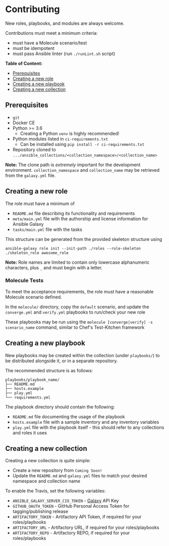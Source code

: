 # Contributing

New roles, playbooks, and modules are always welcome.

Contributions must meet a minimum criteria:

* must have a Molecule scenario/test
* must be idempotent
* must pass Ansible linter (run `./runLint.sh` script)

**Table of Content:**

* [Prerequisites](#prerequisites)
* [Creating a new role](#creating-a-new-role)
* [Creating a new playbook](#creating-a-new-playbook)
* [Creating a new collection](#creating-a-new-collection)

## Prerequisites

* `git`
* Docker CE
* Python >= 3.6
  * Creating a Python `venv` is highly recommended!
* Python modules listed in `ci-requirements.txt`
  * Can be installed using `pip install -r ci-requirements.txt`
* Repository cloned to `.../ansible_collections/<collection_namespace>/<collection_name>`

**Note:** The clone path is _extremely_ important for the development environment.
`collection_namespace` and `collection_name` may be retrieved from the `galaxy.yml` file.

## Creating a new role

The role must have a minimum of
* `README.md` file describing its functionality and requirements
* `meta/main.yml` file with the authorship and license information for Ansible Galaxy
* `tasks/main.yml` file with the tasks

This structure can be generated from the provided skeleton structure using

```
ansible-galaxy role init --init-path ./roles --role-skeleton ./skeleton_role awesome_role
```

**Note:** Role names are limited to contain only lowercase alphanumeric characters, plus `_` and must begin with a letter.

### Molecule Tests

To meet the acceptance requirements, the role must have a reasonable Molecule scenario defined.

In the `molecule/` directory, copy the `default` scenario, and update the `converge.yml` and `verify.yml` playbooks to run/check your new role

These playbooks may be run using the `molecule [converge|verify] -s scenario_name` command, similar to Chef's Test-Kitchen framework

## Creating a new playbook

New playbooks may be created within the collection (under `playbooks/`) to be distributed alongside it, or in a separate repository.

The recommended structure is as follows:

```
playbooks/playbook_name/
├── README.md
├── hosts.example
├── play.yml
└── requirements.yml
```

The playbook directory should contain the following:

* `README.md` file documenting the usage of the playbook
* `hosts.example` file with a sample inventory and any inventory variables
* `play.yml` file with the playbook itself - this should refer to any collections and roles it uses

## Creating a new collection

Creating a new collection is quite simple:

* Create a new repository from `Coming Soon!`
* Update the `README.md` and `galaxy.yml` files to match your desired namespace and collection name

To enable the Travis, set the following variables:

* `ANSIBLE_GALAXY_SERVER_CIO_TOKEN` - [Galaxy](https://galaxy.ansible.com/me/preferences) API Key
* `GITHUB_OAUTH_TOKEN` - GitHub Personal Access Token for tagging/publishing release
* `ARTIFACTORY_TOKEN` - Artifactory API Token, if required for your roles/playbooks
* `ARTIFACTORY_URL` - Artifactory URL, if required for your roles/playbooks
* `ARTIFACTORY_REPO` - Artifactory REPO, if required for your roles/playbooks
